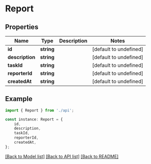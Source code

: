 # Report


## Properties

Name | Type | Description | Notes
------------ | ------------- | ------------- | -------------
**id** | **string** |  | [default to undefined]
**description** | **string** |  | [default to undefined]
**taskId** | **string** |  | [default to undefined]
**reporterId** | **string** |  | [default to undefined]
**createdAt** | **string** |  | [default to undefined]

## Example

```typescript
import { Report } from './api';

const instance: Report = {
    id,
    description,
    taskId,
    reporterId,
    createdAt,
};
```

[[Back to Model list]](../README.md#documentation-for-models) [[Back to API list]](../README.md#documentation-for-api-endpoints) [[Back to README]](../README.md)
